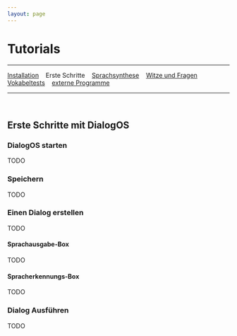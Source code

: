 ```yaml
---
layout: page
---
```

# Tutorials
---
[Installation](/download.html) &nbsp;&nbsp; Erste Schritte &nbsp;&nbsp; [Sprachsynthese](sprachsynthese.html) &nbsp;&nbsp; [Witze und Fragen](witzeundfragen.html) &nbsp;&nbsp; [Vokabeltests](vokabeltest.html) &nbsp;&nbsp; [externe Programme](extprogramme.html)

---
&nbsp;
## Erste Schritte mit DialogOS

### DialogOS starten
TODO

### Speichern
TODO

### Einen Dialog erstellen
TODO

#### Sprachausgabe-Box
TODO

#### Spracherkennungs-Box
TODO

### Dialog Ausführen
TODO





